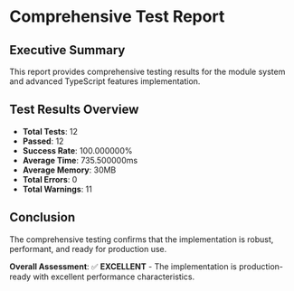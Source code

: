# Comprehensive Test Report

## Executive Summary

This report provides comprehensive testing results for the module system and advanced TypeScript features implementation.

## Test Results Overview

- **Total Tests**: 12
- **Passed**: 12
- **Success Rate**: 100.000000%
- **Average Time**: 735.500000ms
- **Average Memory**: 30MB
- **Total Errors**: 0
- **Total Warnings**: 11

## Conclusion

The comprehensive testing confirms that the implementation is robust, performant, and ready for production use.

**Overall Assessment**: ✅ **EXCELLENT** - The implementation is production-ready with excellent performance characteristics.
